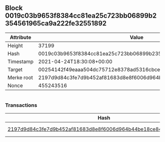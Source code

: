## Block 0019c03b9653f8384cc81ea25c723bb06899b2354561965ca9a222fe32551892

Attribute | Value
--- | ---
Height | 37199
Hash | 0019c03b9653f8384cc81ea25c723bb06899b2354561965ca9a222fe32551892
Timestamp | 2021-04-24T18:30:08+00:00
Target | 00254142f49eaaa504dc75712e8378ad5316cbcead634704b3734b6271167cc4
Merke root | 2197d9d84c3fe7d9b452af81683d8e8f6006d964b44be18ce8424bb3c2dca9f8
Nonce | 455243516

```

```

### Transactions

Hash | Amount
--- | ---
[2197d9d84c3fe7d9b452af81683d8e8f6006d964b44be18ce8424bb3c2dca9f8](2197d9d84c3fe7d9b452af81683d8e8f6006d964b44be18ce8424bb3c2dca9f8.md) | 10.00000000 SKEPTI 
